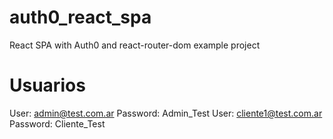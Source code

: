 # auth0_react_spa
React SPA with Auth0 and react-router-dom example project

# Usuarios
User: admin@test.com.ar
Password: Admin_Test
User: cliente1@test.com.ar
Password: Cliente_Test
